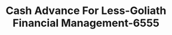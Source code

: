 ---
f_zip-code: 92399
f_state-code: CA
title: Cash Advance For Less-Goliath Financial Management-6555
f_phone: 909-790-7878
f_city-only: Yucaipa
f_address: 34477 Yucaipa Bl Yucaipa
f_location-unique-id: '6555'
slug: cash-advance-for-less-goliath-financial-management-6555
updated-on: '2024-05-30T13:46:58.046Z'
created-on: '2024-05-30T13:36:59.803Z'
published-on: '2024-05-30T13:54:32.469Z'
f_city-state: cms/city/yucaipa-ca.md
f_company: cms/company/cash-advance-for-less-goliath-financial-management.md
f_state: cms/state/california.md
layout: '[payday-loan].html'
tags: payday-loan
---